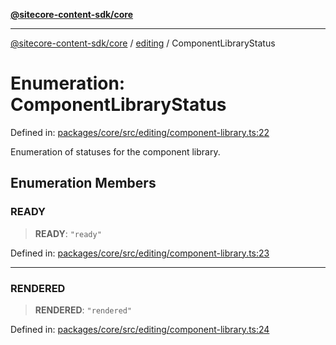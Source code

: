 [**@sitecore-content-sdk/core**](../../README.md)

***

[@sitecore-content-sdk/core](../../README.md) / [editing](../README.md) / ComponentLibraryStatus

# Enumeration: ComponentLibraryStatus

Defined in: [packages/core/src/editing/component-library.ts:22](https://github.com/Sitecore/xmc-jss-dev/blob/d7b466243452103e100673b5863a2d80ef6e68eb/packages/core/src/editing/component-library.ts#L22)

Enumeration of statuses for the component library.

## Enumeration Members

### READY

> **READY**: `"ready"`

Defined in: [packages/core/src/editing/component-library.ts:23](https://github.com/Sitecore/xmc-jss-dev/blob/d7b466243452103e100673b5863a2d80ef6e68eb/packages/core/src/editing/component-library.ts#L23)

***

### RENDERED

> **RENDERED**: `"rendered"`

Defined in: [packages/core/src/editing/component-library.ts:24](https://github.com/Sitecore/xmc-jss-dev/blob/d7b466243452103e100673b5863a2d80ef6e68eb/packages/core/src/editing/component-library.ts#L24)
